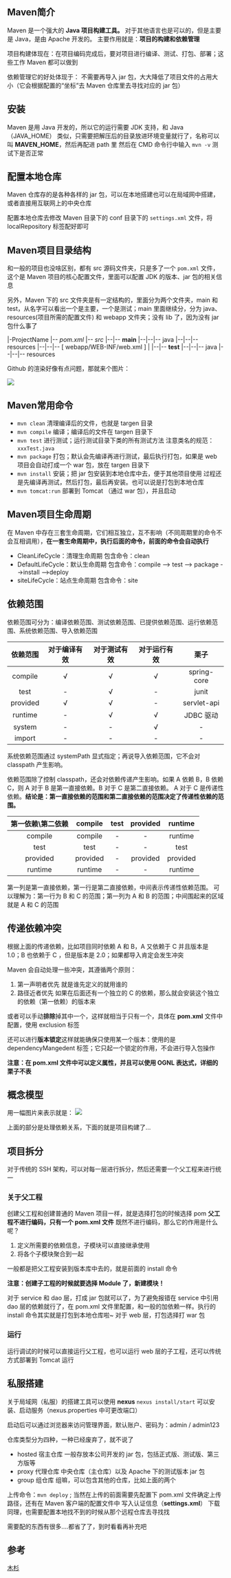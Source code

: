 ## Maven简介

Maven 是一个强大的 **Java 项目构建工具。** 对于其他语言也是可以的，但是主要是 Java，是由 Apache 开发的。
主要作用就是：**项目的构建和依赖管理**

项目构建体现在：在项目编码完成后，要对项目进行编译、测试、打包、部署；这些工作 Maven 都可以做到

依赖管理它的好处体现于：
不需要再导入 jar 包，大大降低了项目文件的占用大小（它会根据配置的“坐标”去 Maven 仓库里去寻找对应的 jar 包）

## 安装

Maven 是用 Java 开发的，所以它的运行需要 JDK 支持，和 Java（JAVA_HOME） 类似，只需要把解压后的目录放进环境变量就行了，名称可以叫 **MAVEN_HOME**，然后再配进 path 里
然后在 CMD 命令行中输入 `mvn -v` 测试下是否正常

## 配置本地仓库

Maven 仓库存的是各种各样的 jar 包，可以在本地搭建也可以在局域网中搭建，或者直接用互联网上的中央仓库

配置本地仓库去修改 Maven 目录下的 conf 目录下的 `settings.xml` 文件，将 localRepository 标签配好即可

## Maven项目目录结构

和一般的项目也没啥区别，都有 src 源码文件夹，只是多了一个 `pom.xml` 文件，这个是 Maven 项目的核心配置文件，里面可以配置 JDK 的版本、jar 包的相关信息

另外，Maven 下的 src 文件夹是有一定结构的，里面分为两个文件夹，main 和 test，从名字可以看出一个是主要，一个是测试；main 里面继续分，分为 java、resources(项目所需的配置文件) 和 webapp 文件夹；没有 lib 了，因为没有 jar 包什么事了

|-ProjectName
|-- *pom.xml*
|-- *src*
|--|-- **main**
|--|--|-- java
|--|--|-- resources
|--|--|-- [ webapp/WEB-INF/web.xml ]
|
|--|-- **test**
|--|--|-- java
|--|--|-- resources

Github 的渲染好像有点问题，那就来个图片：

![](../img/maven.png)

## Maven常用命令

-   `mvn clean` 清理编译后的文件，也就是 targen 目录
-   `mvn compile` 编译；编译后的文件在 targen 目录下
-   `mvn test` 进行测试；运行测试目录下类的所有测试方法
    注意类名的规范：`xxxTest.java`
-   `mvn package` 打包；默认会先编译再进行测试，最后执行打包，如果是 web 项目会自动打成一个 war 包，放在 targen 目录下
-   `mvn install` 安装；把 jar 包安装到本地仓库中去，便于其他项目使用
    过程还是先编译再测试，然后打包，最后再安装。也可以说是打包到本地仓库
-   `mvn tomcat:run` 部署到 Tomcat （通过 war 包），并且启动

## Maven项目生命周期

在 Maven 中存在三套生命周期，它们相互独立，互不影响（不同周期里的命令不会互相调用），**在一套生命周期中，执行后面的命令，前面的命令会自动执行**

-   CleanLifeCycle：清理生命周期
    包含命令：clean
-   DefaultLifeCycle：默认生命周期
    包含命令：compile --> test --> package -->install -->deploy
-   siteLifeCycle：站点生命周期
    包含命令：site

## 依赖范围

依赖范围可分为：编译依赖范围、测试依赖范围、已提供依赖范围、运行依赖范围、系统依赖范围、导入依赖范围

|   依赖范围   | 对于编译有效 | 对于测试有效 | 对于运行有效 |     栗子      |
| :------: | :----: | :----: | :----: | :---------: |
| compile  |   √    |   √    |   √    | spring-core |
|   test   |   -    |   √    |   -    |    junit    |
| provided |   √    |   √    |   -    | servlet-api |
| runtime  |   -    |   √    |   √    |   JDBC 驱动   |
|  system  |   -    |   -    |   √    |      -      |
|  import  |   -    |   -    |   -    |      -      |

系统依赖范围通过 systemPath 显式指定；再说导入依赖范围，它不会对 classpath 产生影响。

依赖范围除了控制 classpath，还会对依赖传递产生影响。如果 A 依赖 B，B 依赖 C，则 A 对于 B 是第一直接依赖。B 对于 C 是第二直接依赖。 A 对于 C 是传递性依赖。**结论是：第一直接依赖的范围和第二直接依赖的范围决定了传递性依赖的范围。**

| 第一依赖\第二依赖 | compile  | test | provided | runtime  |
| :-------: | :------: | :--: | :------: | :------: |
|  compile  | compile  |  -   |    -     | runtime  |
|   test    |   test   |  -   |    -     |   test   |
| provided  | provided |  -   | provided | provided |
|  runtime  | runtime  |  -   |    -     | runtime  |

第一列是第一直接依赖，第一行是第二直接依赖，中间表示传递性依赖范围。
可以理解为：第一行为 B 和 C 的范围；第一列为 A 和 B 的范围；中间围起来的区域就是 A 和 C 的范围

## 传递依赖冲突

根据上面的传递依赖，比如项目同时依赖 A 和 B，A 又依赖于 C 并且版本是 1.0；B 也依赖于 C ，但是版本是 2.0；如果都导入肯定会发生冲突

Maven 会自动处理一些冲突，其遵循两个原则：

1.  第一声明者优先
    就是谁先定义的就用谁的
2.  路径近者优先
    如果在后面还有一个独立的 C 的依赖，那么就会安装这个独立的依赖（第一依赖）的版本来

或者可以手动**排除**掉其中一个，这样就相当于只有一个，具体在 **pom.xml** 文件中配置，使用 exclusion 标签

还可以进行**版本锁定**这样就能确保只使用某一个版本：使用的是 dependencyMangedent 标签；它只起一个锁定的作用，不会进行导入包操作

**注意：在 pom.xml 文件中可以定义属性，并且可以使用 OGNL 表达式，详细的栗子不表**

## 概念模型

用一幅图片来表示就是：
![](../img/maven概念模型.png)

上面的部分是处理依赖关系，下面的就是项目构建了...

## 项目拆分

对于传统的 SSH 架构，可以对每一层进行拆分，然后还需要一个父工程来进行统一

### 关于父工程

创建父工程和创建普通的 Maven 项目一样，就是选择打包的时候选择 pom
**父工程不进行编码，只有一个 pom.xml 文件**
既然不进行编码，那么它的作用是什么呢？

1.  定义所需要的依赖信息，子模块可以直接继承使用
2.  将各个子模块聚合到一起

一般都是把父工程安装到版本库中去的，就是前面的 install 命令

**注意：创建子工程的时候就要选择 Module 了，新建模块！**

对于 service 和 dao 层，打成 jar 包就可以了，为了避免报错在 service 中引用 dao 层的依赖就行了，在 pom.xml 文件里配置，和一般的加依赖一样。执行的 install 命令其实就是打包到本地仓库啦~
对于 web 层，打包选择打 war 包

### 运行

运行调试的时候可以直接运行父工程，也可以运行 web 层的子工程，还可以传统方式部署到 Tomcat 运行

## 私服搭建

关于局域网（私服）的搭建工具可以使用 **nexus**
`nexus install/start` 可以安装、启动服务（nexus.properties 中可更改端口）

启动后可以通过浏览器来访问管理界面，默认账户、密码为：admin / admin123

仓库类型分为四种，一种已经废弃了，就不说了

-   hosted 宿主仓库
    一般存放本公司开发的 jar 包，包括正式版、测试版、第三方版等
-   proxy 代理仓库
    中央仓库（主仓库）以及 Apache 下的测试版本 jar 包
-   group 组仓库
    组嘛，可以包含其他的仓库，比如上面的两个

上传命令：`mvn deploy` ; 
当然在上传的前面需要先配置下 pom.xml 文件确定上传路径，还有在 Maven 客户端的配置文件中 写入认证信息（**settings.xml**）
下载同理，也需要配置本地找不到的时候从那个远程仓库去寻找找

需要配的东西有很多....都省了了，到时看看再补充吧

## 参考

[木杉](http://mushanshitiancai.github.io/2016/07/29/java/%E8%AF%B4%E8%AF%B4maven%E4%BE%9D%E8%B5%96%E5%86%B2%E7%AA%81-%E4%BE%9D%E8%B5%96%E8%B0%83%E8%A7%A3-%E4%BE%9D%E8%B5%96%E4%BC%A0%E9%80%92%E5%92%8C%E4%BE%9D%E8%B5%96%E8%8C%83%E5%9B%B4/)